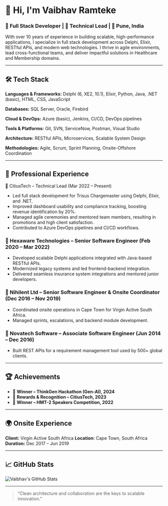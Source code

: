 # 👋 Hi, I'm Vaibhav Ramteke 

### 🚀 Full Stack Developer | 🧠 Technical Lead | 📍 Pune, India 

With over 10 years of experience in building scalable, high-performance applications, I specialize in full stack development across Delphi, Elixir, RESTful APIs, and modern web technologies. I thrive in agile environments, lead cross-functional teams, and deliver impactful solutions in Healthcare and Membership domains. 

--- 

## 🛠️ Tech Stack 

**Languages & Frameworks:** 
Delphi (6, XE2, 10.1), Elixir, Python, Java, .NET (basic), HTML, CSS, JavaScript 

**Databases:** 
SQL Server, Oracle, Firebird 

**Cloud & DevOps:** 
Azure (basic), Jenkins, CI/CD, DevOps pipelines 

**Tools & Platforms:** 
Git, SVN, ServiceNow, Postman, Visual Studio 

**Architecture:** 
RESTful APIs, Microservices, Scalable System Design 

**Methodologies:** 
Agile, Scrum, Sprint Planning, Onsite-Offshore Coordination 

--- 

## 💼 Professional Experience ### 

🔹 CitiusTech – Technical Lead (Mar 2022 – Present) 
- Led full stack development for Trisus Chargemaster using Delphi, Elixir, and .NET.
- Improved dashboard usability and compliance tracking, boosting revenue identification by 20%.
- Managed agile ceremonies and mentored team members, resulting in promotions and high client satisfaction.
- Contributed to Azure DevOps pipelines and CI/CD workflows.

### 🔹 Hexaware Technologies – Senior Software Engineer (Feb 2020 – Mar 2022) 
- Developed scalable Delphi applications integrated with Java-based RESTful APIs.
- Modernized legacy systems and led frontend-backend integration.
- Delivered seamless insurance system integrations and mentored junior developers.

### 🔹 Nihilent Ltd – Senior Software Engineer & Onsite Coordinator (Dec 2016 – Nov 2019) 
- Coordinated onsite operations in Cape Town for Virgin Active South Africa.
- Managed sprints, escalations, and backend module development.

### 🔹 Novatech Software – Associate Software Engineer (Jun 2014 – Dec 2016) 
- Built REST APIs for a requirement management tool used by 500+ global clients.

--- 

## 🏆 Achievements 
- 🥇 **Winner – ThinkGen Hackathon (Gen-AI), 2024**
- 🌟 **Rewards & Recognition – CitiusTech, 2023**
- 🎤 **Winner – HMT-2 Speakers Competition, 2022**

--- 

## 🌍 Onsite Experience 
**Client:** Virgin Active South Africa 
**Location:** Cape Town, South Africa 
**Duration:** Dec 2017 – Jun 2019 

--- 

## 📈 GitHub Stats 
![Vaibhav's GitHub Stats](https://github-readme-stats.vercel.app/api?username=vaibhavramteke&show_icons=true&theme=radwitter) 

--- 

> “Clean architecture and collaboration are the keys to scalable innovation.”
